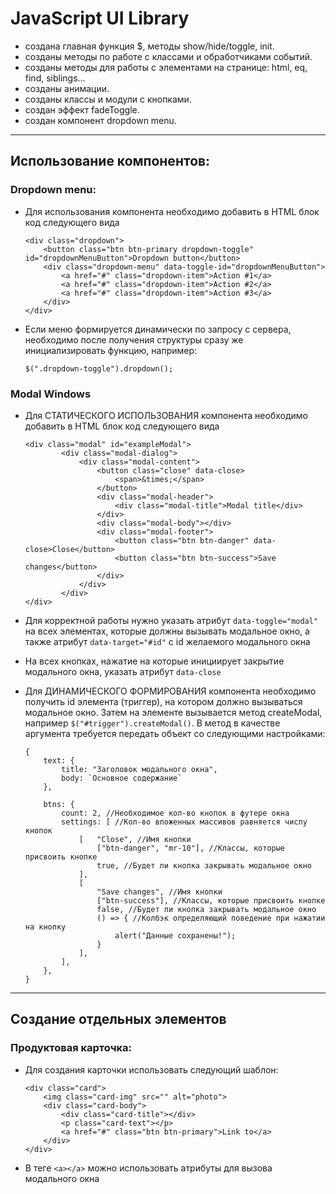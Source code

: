 # JavaScript UI Library

- создана главная функция $, методы show/hide/toggle, init.
- созданы методы по работе с классами и обработчиками событий.
- созданы методы для работы с элементами на странице: html, eq, find, siblings…
- созданы анимации.
- созданы классы и модули с кнопками.
- создан эффект fadeToggle.
- создан компонент dropdown menu.

***

## Использование компонентов:
### Dropdown menu:
- Для использования компонента необходимо добавить в HTML блок код следующего вида

    ```
	<div class="dropdown">
    	<button class="btn btn-primary dropdown-toggle" id="dropdownMenuButton">Dropdown button</button>
    	<div class="dropdown-menu" data-toggle-id="dropdownMenuButton">
    		<a href="#" class="dropdown-item">Action #1</a>
    		<a href="#" class="dropdown-item">Action #2</a>
    		<a href="#" class="dropdown-item">Action #3</a>
    	</div>
    </div>
	```

- Если меню формируется динамически по запросу с сервера, необходимо после получения структуры сразу же инициализировать функцию, например:

	```
    $(".dropdown-toggle").dropdown();
	```

### Modal Windows
- Для СТАТИЧЕСКОГО ИСПОЛЬЗОВАНИЯ компонента необходимо добавить в HTML блок код следующего вида

	```
	<div class="modal" id="exampleModal">
			<div class="modal-dialog">
				<div class="modal-content">
					<button class="close" data-close>
						<span>&times;</span>
					</button>
					<div class="modal-header">
						<div class="modal-title">Modal title</div>
					</div>
					<div class="modal-body"></div>
					<div class="modal-footer">
						<button class="btn btn-danger" data-close>Close</button>
						<button class="btn btn-success">Save changes</button>
					</div>
				</div>
			</div>
	</div>
	```

- Для корректной работы нужно указать атрибут ```data-toggle="modal"``` на всех элементах, которые должны вызывать модальное окно, а также атрибут ```data-target="#id"``` c id желаемого модального окна
- На всех кнопках, нажатие на которые инициирует закрытие модального окна, указать атрибут ```data-close```

- Для ДИНАМИЧЕСКОГО ФОРМИРОВАНИЯ компонента необходимо получить id элемента (триггер), на котором должно вызываться модальное окно. Затем на элементе вызывается метод createModal, например ```$("#trigger").createModal()```. В метод в качестве аргумента требуется передать объект со следующими настройками:
	```
	{
		text: {
			title: "Заголовок модального окна",
			body: `Основное содержание`
		},

		btns: {
			count: 2, //Необходимое кол-во кнопок в футере окна
			settings: [ //Кол-во вложенных массивов равняется числу кнопок
				[	"Close", //Имя кнопки
					["btn-danger", "mr-10"], //Классы, которые присвоить кнопке
					true, //Будет ли кнопка закрывать модальное окно
				],
				[
					"Save changes", //Имя кнопки
					["btn-success"], //Классы, которые присвоить кнопке
					false, //Будет ли кнопка закрывать модальное окно
					() => { //Колбэк определяющий поведение при нажатии на кнопку
						alert("Данные сохранены!");
					}
				],
			],
		},
	}
	```


***
## Создание отдельных элементов
### Продуктовая карточка:
- Для создания карточки использовать следующий шаблон:
	```
	<div class="card">
		<img class="card-img" src="" alt="photo">
		<div class="card-body">
			<div class="card-title"></div>
			<p class="card-text"></p>
			<a href="#" class="btn btn-primary">Link to</a>
		</div>
	</div>
	```

- В теге ```<а></a>``` можно использовать атрибуты для вызова модального окна